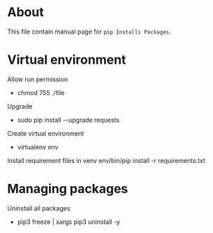 # About

This file contain manual page for
`pip Installs Packages`.

# Virtual environment

Allow run permission
- chmod 755 ./file

Upgrade
- sudo pip install --upgrade requests

Create virtual environment
- virtualenv env

Install requirement files in venv
env/bin/pip install -r requirements.txt

# Managing packages

Uninstall all packages
- pip3 freeze | xargs pip3 uninstall -y

